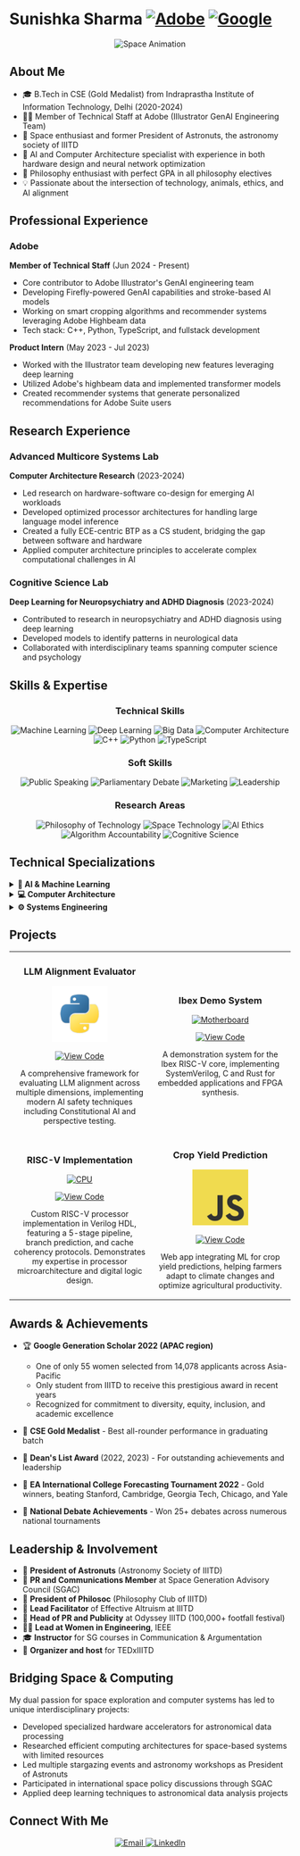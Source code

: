 # Sunishka Sharma <a href="https://adobe.com" target="_blank"><img src="https://cdn-icons-png.flaticon.com/512/888/888835.png" alt="Adobe" height="28"/></a> <a href="https://google.com" target="_blank"><img src="https://cdn-icons-png.flaticon.com/512/281/281764.png" alt="Google" height="28"/></a>

<div align="center">
  <img src="https://i.giphy.com/media/9tx0gy37p7oXu/giphy.webp" alt="Space Animation" width="100%" style="max-height: 150px; object-fit: cover;"/>
</div>

## About Me

- 🎓 B.Tech in CSE (Gold Medalist) from Indraprastha Institute of Information Technology, Delhi (2020-2024)
- 👩‍💻 Member of Technical Staff at Adobe (Illustrator GenAI Engineering Team)
- 🔭 Space enthusiast and former President of Astronuts, the astronomy society of IIITD
- 🧠 AI and Computer Architecture specialist with experience in both hardware design and neural network optimization
- 🌱 Philosophy enthusiast with perfect GPA in all philosophy electives
- 💡 Passionate about the intersection of technology, animals, ethics, and AI alignment

## Professional Experience

### Adobe
**Member of Technical Staff** (Jun 2024 - Present)
- Core contributor to Adobe Illustrator's GenAI engineering team
- Developing Firefly-powered GenAI capabilities and stroke-based AI models
- Working on smart cropping algorithms and recommender systems leveraging Adobe Highbeam data
- Tech stack: C++, Python, TypeScript, and fullstack development

**Product Intern** (May 2023 - Jul 2023)
- Worked with the Illustrator team developing new features leveraging deep learning
- Utilized Adobe's highbeam data and implemented transformer models
- Created recommender systems that generate personalized recommendations for Adobe Suite users

## Research Experience

### Advanced Multicore Systems Lab
**Computer Architecture Research** (2023-2024)
- Led research on hardware-software co-design for emerging AI workloads
- Developed optimized processor architectures for handling large language model inference
- Created a fully ECE-centric BTP as a CS student, bridging the gap between software and hardware
- Applied computer architecture principles to accelerate complex computational challenges in AI

### Cognitive Science Lab
**Deep Learning for Neuropsychiatry and ADHD Diagnosis** (2023-2024)
- Contributed to research in neuropsychiatry and ADHD diagnosis using deep learning
- Developed models to identify patterns in neurological data
- Collaborated with interdisciplinary teams spanning computer science and psychology


## Skills & Expertise

<div align="center">

### Technical Skills
![Machine Learning](https://img.shields.io/badge/Machine_Learning-4285F4?style=for-the-badge&logo=tensorflow&logoColor=white)
![Deep Learning](https://img.shields.io/badge/Deep_Learning-FF6F00?style=for-the-badge&logo=pytorch&logoColor=white)
![Big Data](https://img.shields.io/badge/Big_Data-E25A1C?style=for-the-badge&logo=apache-spark&logoColor=white)
![Computer Architecture](https://img.shields.io/badge/Computer_Architecture-0078D6?style=for-the-badge&logo=intel&logoColor=white)
![C++](https://img.shields.io/badge/C++-00599C?style=for-the-badge&logo=cplusplus&logoColor=white)
![Python](https://img.shields.io/badge/Python-3776AB?style=for-the-badge&logo=python&logoColor=white)
![TypeScript](https://img.shields.io/badge/TypeScript-3178C6?style=for-the-badge&logo=typescript&logoColor=white)

### Soft Skills
![Public Speaking](https://img.shields.io/badge/Public_Speaking-8E44AD?style=for-the-badge)
![Parliamentary Debate](https://img.shields.io/badge/Parliamentary_Debate-2C3E50?style=for-the-badge)
![Marketing](https://img.shields.io/badge/Marketing-16A085?style=for-the-badge)
![Leadership](https://img.shields.io/badge/Leadership-D35400?style=for-the-badge)

### Research Areas
![Philosophy of Technology](https://img.shields.io/badge/Philosophy_of_Technology-7D3C98?style=for-the-badge)
![Space Technology](https://img.shields.io/badge/Space_Technology-1A5276?style=for-the-badge)
![AI Ethics](https://img.shields.io/badge/AI_Ethics-2E86C1?style=for-the-badge)
![Algorithm Accountability](https://img.shields.io/badge/Algorithm_Accountability-2471A3?style=for-the-badge)
![Cognitive Science](https://img.shields.io/badge/Cognitive_Science-1ABC9C?style=for-the-badge)

</div>

## Technical Specializations

<details>
<summary><b>🧠 AI & Machine Learning</b></summary>
<br>
<div align="center">
  
![Large Language Models](https://img.shields.io/badge/Large_Language_Models-FF5700?style=flat-square)
![Neural Architecture Search](https://img.shields.io/badge/Neural_Architecture_Search-3498DB?style=flat-square)
![Model Alignment](https://img.shields.io/badge/Model_Alignment-9B59B6?style=flat-square)
![Computer Vision](https://img.shields.io/badge/Computer_Vision-1ABC9C?style=flat-square)
![Neuromorphic Computing](https://img.shields.io/badge/Neuromorphic_Computing-F1C40F?style=flat-square)
  
</div>
</details>

<details>
<summary><b>💻 Computer Architecture</b></summary>
<br>
<div align="center">
  
![RISC-V Implementation](https://img.shields.io/badge/RISC--V_Implementation-FF5733?style=flat-square)
![Hardware Acceleration](https://img.shields.io/badge/Hardware_Acceleration-3498DB?style=flat-square)
![Processor Design](https://img.shields.io/badge/Processor_Design-2ECC71?style=flat-square)
![Memory Hierarchies](https://img.shields.io/badge/Memory_Hierarchies-9B59B6?style=flat-square)
![Pipelining Optimization](https://img.shields.io/badge/Pipelining_Optimization-E67E22?style=flat-square)
  
</div>
</details>

<details>
<summary><b>⚙️ Systems Engineering</b></summary>
<br>
<div align="center">
  
![Compiler Optimization](https://img.shields.io/badge/Compiler_Optimization-2C3E50?style=flat-square)
![Low-level Programming](https://img.shields.io/badge/Low--level_Programming-E74C3C?style=flat-square)
![Embedded Systems](https://img.shields.io/badge/Embedded_Systems-27AE60?style=flat-square)
![FPGA Design](https://img.shields.io/badge/FPGA_Design-3498DB?style=flat-square)
![Hardware-Software Co-design](https://img.shields.io/badge/Hardware--Software_Co--design-8E44AD?style=flat-square)
  
</div>
</details>

## Projects

<table>
  <tr>
    <td width="50%">
      <h3 align="center">LLM Alignment Evaluator</h3>
      <div align="center">
        <a href="https://github.com/Sunishka-Sharma/llm-alignment-evaluator" target="_blank">
          <img src="https://raw.githubusercontent.com/github/explore/80688e429a7d4ef2fca1e82350fe8e3517d3494d/topics/python/python.png" width="100" alt="LLM Alignment Evaluator"/>
        </a>
        <p>
          <a href="https://github.com/Sunishka-Sharma/llm-alignment-evaluator" target="_blank">
            <img src="https://img.shields.io/badge/View%20Code-orange?style=for-the-badge&logo=github" alt="View Code"/>
          </a>
        </p>
        <p>A comprehensive framework for evaluating LLM alignment across multiple dimensions, implementing modern AI safety techniques including Constitutional AI and perspective testing.</p>
      </div>
    </td>
    <td width="50%">
      <h3 align="center">Ibex Demo System</h3>
      <div align="center">
        <a href="https://github.com/Sunishka-Sharma/ibex-demo-sys" target="_blank">
          <img src="https://cdn-icons-png.flaticon.com/512/4862/4862018.png" width="100" alt="Motherboard"/>
        </a>
        <p>
          <a href="https://github.com/Sunishka-Sharma/ibex-demo-sys" target="_blank">
            <img src="https://img.shields.io/badge/View%20Code-blue?style=for-the-badge&logo=github" alt="View Code"/>
          </a>
        </p>
        <p>A demonstration system for the Ibex RISC-V core, implementing SystemVerilog, C and Rust for embedded applications and FPGA synthesis.</p>
      </div>
    </td>
  </tr>
  <tr>
    <td width="50%">
      <h3 align="center">RISC-V Implementation</h3>
      <div align="center">
        <a href="https://github.com/Sunishka-Sharma/risc5" target="_blank">
          <img src="https://cdn-icons-png.flaticon.com/512/900/900618.png" width="100" alt="CPU"/>
        </a>
        <p>
          <a href="https://github.com/Sunishka-Sharma/risc5" target="_blank">
            <img src="https://img.shields.io/badge/View%20Code-purple?style=for-the-badge&logo=github" alt="View Code"/>
          </a>
        </p>
        <p>Custom RISC-V processor implementation in Verilog HDL, featuring a 5-stage pipeline, branch prediction, and cache coherency protocols. Demonstrates my expertise in processor microarchitecture and digital logic design.</p>
      </div>
    </td>
    <td width="50%">
      <h3 align="center">Crop Yield Prediction</h3>
      <div align="center">
        <a href="https://github.com/Jai3-ui/Crop-Yield-Prediction-" target="_blank">
          <img src="https://raw.githubusercontent.com/github/explore/80688e429a7d4ef2fca1e82350fe8e3517d3494d/topics/javascript/javascript.png" width="100" alt="Crop Prediction"/>
        </a>
        <p>
          <a href="https://github.com/Jai3-ui/Crop-Yield-Prediction-" target="_blank">
            <img src="https://img.shields.io/badge/View%20Code-green?style=for-the-badge&logo=github" alt="View Code"/>
          </a>
        </p>
        <p>Web app integrating ML for crop yield predictions, helping farmers adapt to climate changes and optimize agricultural productivity.</p>
      </div>
    </td>
  </tr>
</table>

## Awards & Achievements

- 🏆 **Google Generation Scholar 2022 (APAC region)**
  - One of only 55 women selected from 14,078 applicants across Asia-Pacific
  - Only student from IIITD to receive this prestigious award in recent years
  - Recognized for commitment to diversity, equity, inclusion, and academic excellence

- 🥇 **CSE Gold Medalist** - Best all-rounder performance in graduating batch
- 🏅 **Dean's List Award** (2022, 2023) - For outstanding achievements and leadership
- 🥇 **EA International College Forecasting Tournament 2022** - Gold winners, beating Stanford, Cambridge, Georgia Tech, Chicago, and Yale
- 🎤 **National Debate Achievements** - Won 25+ debates across numerous national tournaments

## Leadership & Involvement

- 🌠 **President of Astronuts** (Astronomy Society of IIITD)
- 🚀 **PR and Communications Member** at Space Generation Advisory Council (SGAC)
- 🧠 **President of Philosoc** (Philosophy Club of IIITD)
- 👥 **Lead Facilitator** of Effective Altruism at IIITD
- 📢 **Head of PR and Publicity** at Odyssey IIITD (100,000+ footfall festival)
- 👩‍💻 **Lead at Women in Engineering**, IEEE
- 🎓 **Instructor** for SG courses in Communication & Argumentation
- 🎤 **Organizer and host** for TEDxIIITD

## Bridging Space & Computing

My dual passion for space exploration and computer systems has led to unique interdisciplinary projects:

- Developed specialized hardware accelerators for astronomical data processing
- Researched efficient computing architectures for space-based systems with limited resources
- Led multiple stargazing events and astronomy workshops as President of Astronuts
- Participated in international space policy discussions through SGAC
- Applied deep learning techniques to astronomical data analysis projects

## Connect With Me

<div align="center">
  <a href="mailto:funnysuni2002@gmail.com">
    <img src="https://img.shields.io/badge/Email-D14836?style=for-the-badge&logo=gmail&logoColor=white" alt="Email" />
  </a>
  <a href="https://www.linkedin.com/in/sunishka-sharma/">
    <img src="https://img.shields.io/badge/LinkedIn-0077B5?style=for-the-badge&logo=linkedin&logoColor=white" alt="LinkedIn" />
  </a>
</div> 